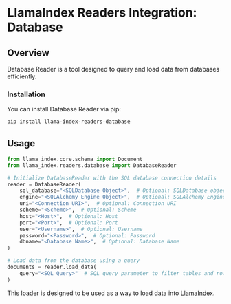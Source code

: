 # LlamaIndex Readers Integration: Database

## Overview

Database Reader is a tool designed to query and load data from databases efficiently.

### Installation

You can install Database Reader via pip:

```bash
pip install llama-index-readers-database
```

## Usage

```python
from llama_index.core.schema import Document
from llama_index.readers.database import DatabaseReader

# Initialize DatabaseReader with the SQL database connection details
reader = DatabaseReader(
    sql_database="<SQLDatabase Object>",  # Optional: SQLDatabase object
    engine="<SQLAlchemy Engine Object>",  # Optional: SQLAlchemy Engine object
    uri="<Connection URI>",  # Optional: Connection URI
    scheme="<Scheme>",  # Optional: Scheme
    host="<Host>",  # Optional: Host
    port="<Port>",  # Optional: Port
    user="<Username>",  # Optional: Username
    password="<Password>",  # Optional: Password
    dbname="<Database Name>",  # Optional: Database Name
)

# Load data from the database using a query
documents = reader.load_data(
    query="<SQL Query>"  # SQL query parameter to filter tables and rows
)
```

This loader is designed to be used as a way to load data into
[LlamaIndex](https://github.com/run-llama/llama_index/tree/main/llama_index).
